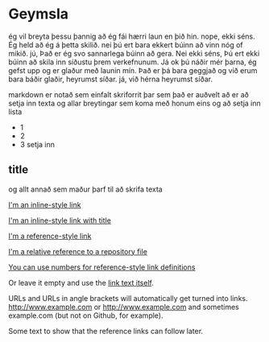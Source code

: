 # Geymsla
ég vil breyta þessu þannig að ég fái hærri laun en þið hin.
nope, ekki séns.
Ég held að ég á þetta skilið.
nei þú ert bara ekkert búinn að vinn nóg of mikið.
jú, Það er ég svo sannarlega búinn að gera.
Nei ekki séns, Þú ert ekki búinn að skila inn síðustu þrem verkefnunum.
Já ok þú náðir mér þarna, ég gefst upp og er glaður með launin mín.
Það er þá bara geggjað og við erum bara báðir glaðir, heyrumst síðar.
já, við hérna heyrumst síðar.

markdown er notað sem einfalt skriforrit þar sem það er auðvelt að er að setja inn texta og allar breytingar sem koma með honum eins og að setja inn lista 
* 1 
* 2 
* 3 setja inn 
## title 
og allt annað sem maður þarf til að skrifa texta

[I'm an inline-style link](https://www.google.com)

[I'm an inline-style link with title](https://www.google.com "Google's Homepage")

[I'm a reference-style link][Arbitrary case-insensitive reference text]

[I'm a relative reference to a repository file](../blob/master/LICENSE)

[You can use numbers for reference-style link definitions][1]

Or leave it empty and use the [link text itself].

URLs and URLs in angle brackets will automatically get turned into links. 
http://www.example.com or <http://www.example.com> and sometimes 
example.com (but not on Github, for example).

Some text to show that the reference links can follow later.

[arbitrary case-insensitive reference text]: https://www.mozilla.org
[1]: http://slashdot.org
[link text itself]: http://www.reddit.com
